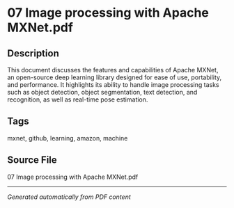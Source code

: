 # 07 Image processing with Apache MXNet.pdf

## Description
This document discusses the features and capabilities of Apache MXNet, an open-source deep learning library designed for ease of use, portability, and performance. It highlights its ability to handle image processing tasks such as object detection, object segmentation, text detection, and recognition, as well as real-time pose estimation.
## Tags
mxnet, github, learning, amazon, machine

## Source File
07 Image processing with Apache MXNet.pdf

---
*Generated automatically from PDF content*
